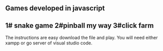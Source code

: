 Games developed in javascript
----------------------------------------
1# snake game
2#pinball my way
3#click farm
----------------------------------------
The instructions are easy download the file and play.
You will need either xampp or go server of visual studio code.
